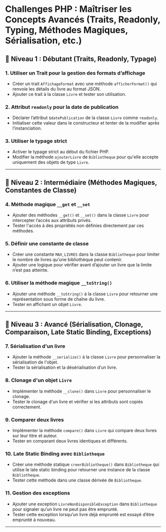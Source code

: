 # Challenges PHP : Maîtriser les Concepts Avancés (Traits, Readonly, Typing, Méthodes Magiques, Sérialisation, etc.)

## 🔹 Niveau 1 : Débutant (Traits, Readonly, Typage)

### 1. Utiliser un Trait pour la gestion des formats d’affichage
- Créer un trait `AffichageFormat` avec une méthode `afficherFormat()` qui renvoie les détails du livre au format JSON.
- Ajouter ce trait à la classe `Livre` et tester son utilisation.

### 2. Attribut `readonly` pour la date de publication
- Déclarer l’attribut `$datePublication` de la classe `Livre` comme `readonly`.
- Initialiser cette valeur dans le constructeur et tenter de la modifier après l’instanciation.

### 3. Utiliser le typage strict
- Activer le typage strict au début du fichier PHP.
- Modifier la méthode `ajouterLivre` de `Bibliotheque` pour qu'elle accepte uniquement des objets de type `Livre`.

---

## 🔹 Niveau 2 : Intermédiaire (Méthodes Magiques, Constantes de Classe)

### 4. Méthode magique `__get` et `__set`
- Ajouter des méthodes `__get()` et `__set()` dans la classe `Livre` pour intercepter l’accès aux attributs privés.
- Tester l'accès à des propriétés non définies directement par ces méthodes.

### 5. Définir une constante de classe
- Créer une constante `MAX_LIVRES` dans la classe `Bibliotheque` pour limiter le nombre de livres qu’une bibliothèque peut contenir.
- Ajouter une logique pour vérifier avant d’ajouter un livre que la limite n’est pas atteinte.

### 6. Utiliser la méthode magique `__toString()`
- Ajouter une méthode `__toString()` à la classe `Livre` pour retourner une représentation sous forme de chaîne du livre.
- Tester en affichant un objet `Livre`.

---

## 🔹 Niveau 3 : Avancé (Sérialisation, Clonage, Comparaison, Late Static Binding, Exceptions)

### 7. Sérialisation d'un livre
- Ajouter la méthode `__serialize()` à la classe `Livre` pour personnaliser la sérialisation de l'objet.
- Tester la sérialisation et la désérialisation d’un livre.

### 8. Clonage d'un objet `Livre`
- Implémenter la méthode `__clone()` dans `Livre` pour personnaliser le clonage.
- Tester le clonage d'un livre et vérifier si les attributs sont copiés correctement.

### 9. Comparer deux livres
- Implémenter la méthode `compare()` dans `Livre` qui compare deux livres sur leur titre et auteur.
- Tester en comparant deux livres identiques et différents.

### 10. Late Static Binding avec `Bibliotheque`
- Créer une méthode statique `creerBibliotheque()` dans `Bibliotheque` qui utilise le late static binding pour retourner une instance de la classe `Bibliotheque`.
- Tester cette méthode dans une classe dérivée de `Bibliotheque`.

### 11. Gestion des exceptions
- Ajouter une exception `LivreNonDisponibleException` dans `Bibliotheque` pour signaler qu’un livre ne peut pas être emprunté.
- Tester cette exception lorsqu’un livre déjà emprunté est essayé d’être emprunté à nouveau.

---
